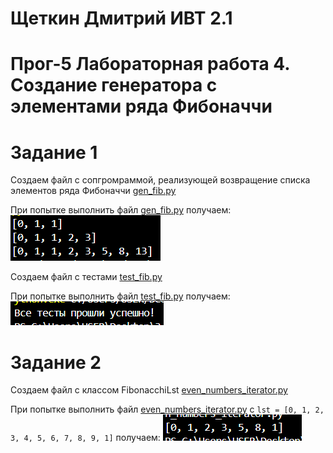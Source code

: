 # Щеткин Дмитрий ИВТ 2.1
# Прог-5 Лабораторная работа 4. Создание генератора с элементами ряда Фибоначчи

# Задание 1

Создаем файл с сопгромраммой, реализующей возвращение списка элементов ряда Фибоначчи [gen_fib.py](1/gen_fib.py)

При попытке выполнить файл [gen_fib.py](1/gen_fib.py) получаем:
![](photos/1.png)

Создаем файл с тестами [test_fib.py](1/test_fib.py)

При попытке выполнить файл [test_fib.py](1/test_fib.py) получаем:
![](photos/2.png)

# Задание 2

Создаем файл с классом FibonacchiLst [even_numbers_iterator.py](2/even_numbers_iterator.py)

При попытке выполнить файл [even_numbers_iterator.py](2/even_numbers_iterator.py) с `lst = [0, 1, 2, 3, 4, 5, 6, 7, 8, 9, 1]` получаем:
![](photos/3.png)

